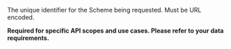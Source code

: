 The unique identifier for the Scheme being requested. Must be URL encoded.

<b>Required for specific API scopes and use cases. Please refer to your data requirements.</b>

